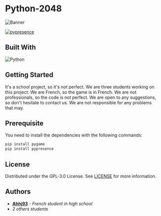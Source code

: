 # Python-2048
![Banner](https://github.com/HowlingByte/Python-2048/assets/69793084/ff1190bb-9d49-4bc7-bfac-c42546e71774)

[![pypresence](https://img.shields.io/badge/using-pypresence-00bb88.svg?style=flat-square&logo=discord&logoWidth=20)](https://github.com/qwertyquerty/pypresence)
## Built With

![Python](https://img.shields.io/badge/python-3670A0?style=for-the-badge&logo=python&logoColor=ffdd54)

## Getting Started

It's a school project, so it's not perfect. We are three students working on this project. We are French, so the game is in French. We are not professionals, so the code is not perfect. We are open to any suggestions, so don't hesitate to contact us. We are not responsible for any problems that may.

## Prerequisite
You need to install the dependencies with the following commands:
```sh
pip install pygame
pip install pypresence
```

## License

Distributed under the GPL-3.0 License. See [LICENSE](https://github.com/Ryse93/Python-2048/blob/main/LICENSE) for more information.

## Authors

* **[Ahhj93](https://github.com/Ahhj93)** - *French student in high school*
* *2 others students*
